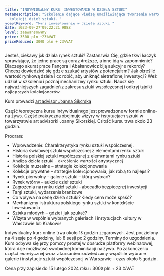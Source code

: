 ```yaml
---
title: "INDYWIDUALNY KURS: INWESTOWANIE W DZIEŁA SZTUKI"
metaDescription: "Szkolenie dające wiedzę umożliwiająca tworzenie wartościowej
  kolekcji dzieł sztuki. "
yoastKeyword: "kurs inwestowanie w dzieła sztuki "
date: 2023-09-27T09:22:21.988Z
level: zaawansowany
price: 3500 pln +23%VAT
priceReduced: 3000 pln + 23%VAT
---
```

 Jesteś, ciekawy jak działa rynek sztuki? Zastanawia Cię, gdzie tkwi haczyk sprawiający, że jedne prace są coraz droższe, a inne idą w zapomnienie? Dlaczego akurat prace Fangora i Abakanowicz biją aukcyjne rekordy? Chcesz dowiedzieć się gdzie szukać artystów z potencjałem? Jak określić wartość rynkową dzieła i co robić, aby uniknąć nietrafionej inwestycji? Weź udział w szkoleniu i poznaj mechanizmy rynku sztuki. 
Naucz się najważniejszych zagadnień z zakresu sztuki współczesnej i odkryj tajniki najlepszych kolekcjonerów.

Kurs prowadzi [art advisor Joanna Sikorska](https://artdivision.pl/zespol/artadvisor-joannasikorska)

Część teoretyczna kursu indywidualnego jest prowadzone w formie  online- na żywo. Część
praktyczna obejmuje wizyty w instytucjach sztuki w towarzystwie art advisorki Joanny Sikorskiej. Całość kursu trwa około 23 godzin.

Program:

* Wprowadzenie: Charakterystyka rynku sztuki współczesnej.
* Historia światowej sztuki współczesnej z elementami rynku sztuki  
* Historia polskiej sztuki współczesnej z elementami rynku sztuki
* Analiza dzieła sztuki - określenie wartości artystycznej
* Kolekcje muzealne – strategie kolekcjonowania
* Kolekcje prywatne – strategie kolekcjonowania, jak robią to najlepsi?
* Rynek pierwotny - galerie sztuki – którą wybrać?
* Rynek wtórny – aukcje dzieł sztuki
* Zagrożenia na rynku dzieł sztuki – abecadło bezpiecznej inwestycji
* Targi sztuki, wydarzenia branżowe
* Co wpływa na cenę dzieła sztuki? Kiedy cena może spaść?
* Mechanizmy i struktura polskiego rynku sztuki w kontekście inwestowania
* Sztuka młodych – gdzie i jak szukać?
* Wizyta w wspólnie wybranych galeriach i instytucjach kultury w Warszawie lub Krakowie

Indywidualny kurs online trwa około 18 godzin zegarowych. Jest podzielony na 4 sesje po 4
godziny, lub 8 sesji po 2 godziny. Terminy do uzgodnienia. Kurs odbywa się przy pomocy prostej w
obsłudze platformy webinarowej, która daje możliwość swobodnej komunikacji na żywo. Po
zakończeniu części teoretycznej wraz z kursantem odwiedzamy wspólnie wybrane galerie i instytucje
sztuki współczesnej w Warszawie – czas około 5 godzin.

Cena przy zapisie do 15 lutego 2024 roku : 3000 pln + 23 %VAT